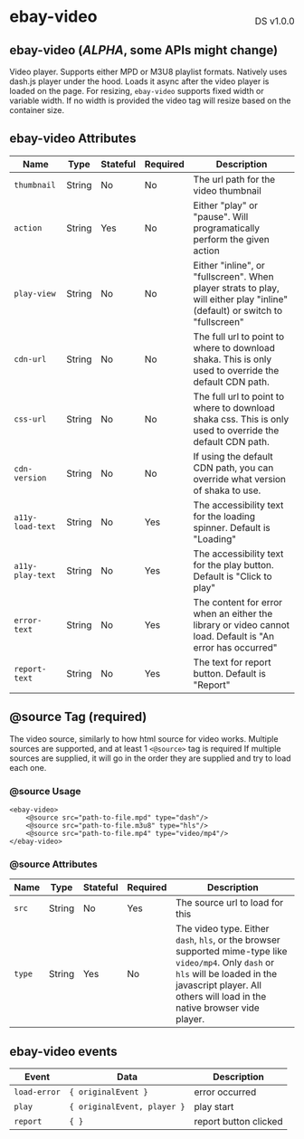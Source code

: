 <h1 style='display: flex; justify-content: space-between; align-items: center;'>
    <span>
        ebay-video
    </span>
    <span style='font-weight: normal; font-size: medium; margin-bottom: -15px;'>
        DS v1.0.0
    </span>
</h1>

## ebay-video (_ALPHA_, some APIs might change)

Video player. Supports either MPD or M3U8 playlist formats.
Natively uses dash.js player under the hood. Loads it async after the video player is loaded on the page.
For resizing, `ebay-video` supports fixed width or variable width. If no width is provided the video tag will resize based on the container size.

## ebay-video Attributes

| Name             | Type   | Stateful | Required | Description                                                                                                                 |
| ---------------- | ------ | -------- | -------- | --------------------------------------------------------------------------------------------------------------------------- |
| `thumbnail`      | String | No       | No       | The url path for the video thumbnail                                                                                        |
| `action`         | String | Yes      | No       | Either "play" or "pause". Will programatically perform the given action                                                     |
| `play-view`      | String | No       | No       | Either "inline", or "fullscreen". When player strats to play, will either play "inline" (default) or switch to "fullscreen" |
| `cdn-url`        | String | No       | No       | The full url to point to where to download shaka. This is only used to override the default CDN path.                       |
| `css-url`        | String | No       | No       | The full url to point to where to download shaka css. This is only used to override the default CDN path.                   |
| `cdn-version`    | String | No       | No       | If using the default CDN path, you can override what version of shaka to use.                                               |
| `a11y-load-text` | String | No       | Yes      | The accessibility text for the loading spinner. Default is "Loading"                                                        |
| `a11y-play-text` | String | No       | Yes      | The accessibility text for the play button. Default is "Click to play"                                                      |
| `error-text`     | String | No       | Yes      | The content for error when an either the library or video cannot load. Default is "An error has occurred"                   |
| `report-text`    | String | No       | Yes      | The text for report button. Default is "Report"                                                                             |

## @source Tag (required)

The video source, similarly to how html source for video works. Multiple sources are supported, and at least 1 `<@source>` tag is required
If multiple sources are supplied, it will go in the order they are supplied and try to load each one.

### @source Usage

```marko
<ebay-video>
    <@source src="path-to-file.mpd" type="dash"/>
    <@source src="path-to-file.m3u8" type="hls"/>
    <@source src="path-to-file.mp4" type="video/mp4"/>
</ebay-video>
```

### @source Attributes

| Name   | Type   | Stateful | Required | Description                                                                                                                                                                                                      |
| ------ | ------ | -------- | -------- | ---------------------------------------------------------------------------------------------------------------------------------------------------------------------------------------------------------------- |
| `src`  | String | No       | Yes      | The source url to load for this                                                                                                                                                                                  |
| `type` | String | Yes      | No       | The video type. Either `dash`, `hls`, or the browser supported mime-type like `video/mp4`. Only `dash` or `hls` will be loaded in the javascript player. All others will load in the native browser vide player. |

## ebay-video events

| Event        | Data                        | Description           |
| ------------ | --------------------------- | --------------------- |
| `load-error` | `{ originalEvent }`         | error occurred        |
| `play`       | `{ originalEvent, player }` | play start            |
| `report`     | `{ }`                       | report button clicked |
